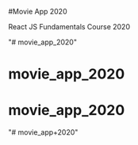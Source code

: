 #Movie App 2020

React JS Fundamentals Course 2020

"# movie_app_2020" 
# movie_app_2020
# movie_app_2020
"# movie_app+2020" 
